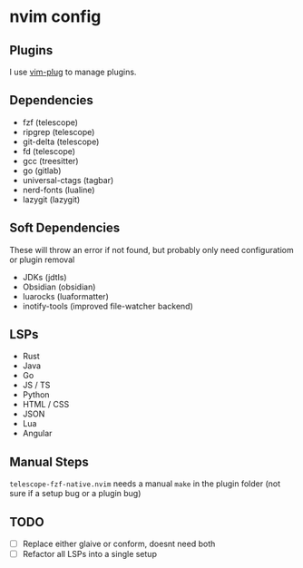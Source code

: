 # nvim config

## Plugins

I use [vim-plug](https://github.com/junegunn/vim-plug) to manage plugins.

## Dependencies

- fzf (telescope)
- ripgrep (telescope)
- git-delta (telescope)
- fd (telescope)
- gcc (treesitter)
- go (gitlab)
- universal-ctags (tagbar)
- nerd-fonts (lualine)
- lazygit (lazygit)

## Soft Dependencies

These will throw an error if not found, but probably only need configuratiom or plugin removal
- JDKs (jdtls)
- Obsidian (obsidian)
- luarocks (luaformatter)
- inotify-tools (improved file-watcher backend)

## LSPs

- Rust
- Java
- Go
- JS / TS
- Python
- HTML / CSS
- JSON
- Lua
- Angular

## Manual Steps

`telescope-fzf-native.nvim` needs a manual `make` in the plugin folder (not sure if a setup bug or a plugin bug)

## TODO

- [ ] Replace either glaive or conform, doesnt need both
- [ ] Refactor all LSPs into a single setup
